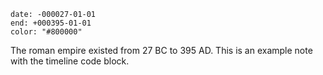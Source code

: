 ```timeline
date: -000027-01-01
end: +000395-01-01
color: "#800000"
```

The roman empire existed from 27 BC to 395 AD.
This is an example note with the timeline code block.
